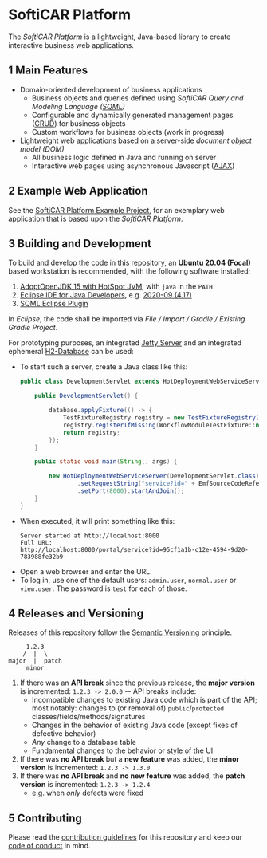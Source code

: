 # SoftiCAR Platform

The _SoftiCAR Platform_ is a lightweight, Java-based library to create interactive business web applications.

## 1 Main Features

- Domain-oriented development of business applications
  - Business objects and queries defined using _SoftiCAR Query and Modeling Language ([SQML](https://github.com/softicar/sqml))_
  - Configurable and dynamically generated management pages ([CRUD](https://en.wikipedia.org/wiki/Create,_read,_update_and_delete)) for business objects
  - Custom workflows for business objects (work in progress)
- Lightweight web applications based on a server-side _document object model (DOM)_
  - All business logic defined in Java and running on server
  - Interactive web pages using asynchronous Javascript ([AJAX](https://en.wikipedia.org/wiki/Ajax_(programming)))

## 2 Example Web Application

See the [SoftiCAR Platform Example Project](https://github.com/softicar/platform-example), for an exemplary web application that is based upon the _SoftiCAR Platform_.

## 3 Building and Development

To build and develop the code in this repository, an **Ubuntu 20.04 (Focal)** based workstation is recommended, with the following software installed:

1. [AdoptOpenJDK 15 with HotSpot JVM](https://adoptopenjdk.net/archive.html?variant=openjdk15&jvmVariant=hotspot), with `java` in the `PATH`
2. [Eclipse IDE for Java Developers](https://www.eclipse.org/downloads/packages/), e.g. [2020-09 (4.17)](https://www.eclipse.org/downloads/packages/release/2020-09/r)
3. [SQML Eclipse Plugin](https://github.com/softicar/sqml)

In _Eclipse_, the code shall be imported via _File / Import / Gradle / Existing Gradle Project_.

For prototyping purposes, an integrated [Jetty Server](https://www.eclipse.org/jetty/) and an integrated ephemeral [H2-Database](https://www.h2database.com/html/main.html) can be used:
- To start such a server, create a Java class like this:
  ```java
  public class DevelopmentServlet extends HotDeploymentWebServiceServlet {

      public DevelopmentServlet() {

          database.applyFixture(() -> {
              TestFixtureRegistry registry = new TestFixtureRegistry(new CoreModuleTestFixture());
              registry.registerIfMissing(WorkflowModuleTestFixture::new);
              return registry;
          });
      }

      public static void main(String[] args) {

          new HotDeploymentWebServiceServer(DevelopmentServlet.class)//
                  .setRequestString("service?id=" + EmfSourceCodeReferencePoints.getUuidOrThrow(PageService.class))
                  .setPort(8000).startAndJoin();
      }
  }
  ```
- When executed, it will print something like this:
  ```
  Server started at http://localhost:8000
  Full URL:
  http://localhost:8000/portal/service?id=95cf1a1b-c12e-4594-9d20-783988fe32b9
  ```
- Open a web browser and enter the URL.
- To log in, use one of the default users: `admin.user`, `normal.user` or `view.user`. The password is `test` for each of those.

## 4 Releases and Versioning

Releases of this repository follow the [Semantic Versioning](https://semver.org/) principle.

```
     1.2.3
    /  |  \
major  |  patch
     minor
```

1. If there was an **API break** since the previous release, the **major version** is incremented: `1.2.3 -> 2.0.0` -- API breaks include:
   - Incompatible changes to existing Java code which is part of the API; most notably: changes to (or removal of) `public`/`protected` classes/fields/methods/signatures
   - Changes in the behavior of existing Java code (except fixes of defective behavior)
   - _Any_ change to a database table
   - Fundamental changes to the behavior or style of the UI
2. If there was **no API break** but a **new feature** was added, the **minor version** is incremented: `1.2.3 -> 1.3.0`
3. If there was **no API break** and **no new feature** was added, the **patch version** is incremented: `1.2.3 -> 1.2.4`
   - e.g. when _only_ defects were fixed

## 5 Contributing

Please read the [contribution guidelines](CONTRIBUTING.md) for this repository and keep our [code of conduct](CODE_OF_CONDUCT.md) in mind.
